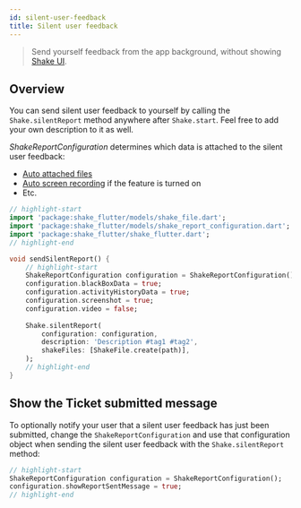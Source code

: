 ```yaml
---
id: silent-user-feedback
title: Silent user feedback
---
```

>Send yourself feedback from the app background, without showing [Shake UI](/flutter/shake-ui/overview.md).

## Overview
You can send silent user feedback to yourself by calling the `Shake.silentReport` method anywhere after `Shake.start`. Feel free to add your own description to it as well.

*ShakeReportConfiguration* determines which data is attached to the silent user feedback:
* [Auto attached files](/flutter/configuration-and-data/auto-attach-files.md)
* [Auto screen recording](/flutter/configuration-and-data/auto-screen-recording.md) if the feature is turned on
* Etc.

```dart title="main.dart"
// highlight-start
import 'package:shake_flutter/models/shake_file.dart';
import 'package:shake_flutter/models/shake_report_configuration.dart';
import 'package:shake_flutter/shake_flutter.dart';
// highlight-end

void sendSilentReport() {
    // highlight-start
    ShakeReportConfiguration configuration = ShakeReportConfiguration();
    configuration.blackBoxData = true;
    configuration.activityHistoryData = true;
    configuration.screenshot = true;
    configuration.video = false;
    
    Shake.silentReport(
        configuration: configuration,
        description: 'Description #tag1 #tag2',
        shakeFiles: [ShakeFile.create(path)],
    );
    // highlight-end
}
```

## Show the Ticket submitted message

To optionally notify your user that a silent user feedback has just been submitted,
change the `ShakeReportConfiguration` and use that configuration object when
sending the silent user feedback with the `Shake.silentReport` method:

```dart title="main.dart"
// highlight-start
ShakeReportConfiguration configuration = ShakeReportConfiguration();
configuration.showReportSentMessage = true;
// highlight-end
```

